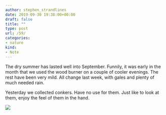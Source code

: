 ```yaml
---
author: stephen_strandlines
date: 2019-09-30 19:38:00+00:00
draft: false
title: ""
type: post
url: /59/
categories:
- nature
kind:
- Note
---
```





The dry summer has lasted well into September. Funnily, it was early in the month that we used the wood burner on a couple of cooler evenings. The rest have been very mild. All change last week, with gales and plenty of much needed rain.







Yesterday we collected conkers. Have no use for them. Just like to look at them, enjoy the feel of them in the hand.





![](https://strandlines.blog/wp-content/uploads/2019/10/e7669b209d.jpg)


